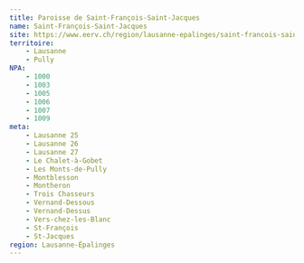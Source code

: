 ```yaml
---
title: Paroisse de Saint-François-Saint-Jacques
name: Saint-François-Saint-Jacques
site: https://www.eerv.ch/region/lausanne-epalinges/saint-francois-saint-jacques/accueil
territoire:
    - Lausanne
    - Pully
NPA:
    - 1000
    - 1003
    - 1005
    - 1006
    - 1007
    - 1009
meta:
    - Lausanne 25
    - Lausanne 26
    - Lausanne 27
    - Le Chalet-à-Gobet
    - Les Monts-de-Pully
    - Montblesson
    - Montheron
    - Trois Chasseurs
    - Vernand-Dessous
    - Vernand-Dessus
    - Vers-chez-les-Blanc
    - St-François
    - St-Jacques
region: Lausanne-Épalinges
---
```

